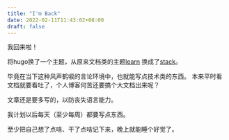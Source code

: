 ```yaml
---
title: "I'm Back"
date: 2022-02-11T11:43:02+08:00
draft: false
---
```


我回来啦！

将hugo换了一个主题，从原来文档类的主题[learn](https://learn.netlify.app/en/) 换成了[stack](https://github.com/CaiJimmy/hugo-theme-stack)。

毕竟在当下这种风声鹤唳的言论环境中，也就能写点技术类的东西。
本来平时看文档就要看吐了，个人博客何苦还要搞个大文档出来呢？

文章还是要多写的，以防丧失语言能力。

我计划以后每天（至少每周）都要写点东西。

至少把自己想了点啥、干了点啥记下来，晚上就能睡个好觉了。
